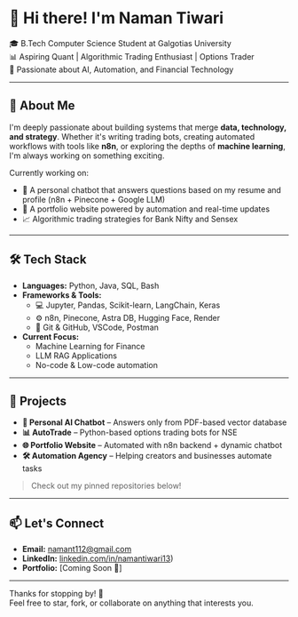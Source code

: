 # 👋 Hi there! I'm Naman Tiwari

🎓 B.Tech Computer Science Student at Galgotias University  
📊 Aspiring Quant | Algorithmic Trading Enthusiast | Options Trader  
🤖 Passionate about AI, Automation, and Financial Technology  

---

## 🚀 About Me

I'm deeply passionate about building systems that merge **data, technology, and strategy**. Whether it's writing trading bots, creating automated workflows with tools like **n8n**, or exploring the depths of **machine learning**, I'm always working on something exciting.

Currently working on:
- 🧠 A personal chatbot that answers questions based on my resume and profile (n8n + Pinecone + Google LLM)
- 💼 A portfolio website powered by automation and real-time updates
- 📈 Algorithmic trading strategies for Bank Nifty and Sensex

---

## 🛠️ Tech Stack

- **Languages:** Python, Java, SQL, Bash  
- **Frameworks & Tools:**  
  - 💻 Jupyter, Pandas, Scikit-learn, LangChain, Keras  
  - ⚙️ n8n, Pinecone, Astra DB, Hugging Face, Render  
  - 📁 Git & GitHub, VSCode, Postman  
- **Current Focus:**  
  - Machine Learning for Finance  
  - LLM RAG Applications  
  - No-code & Low-code automation  

---

## 📌 Projects

- **🧠 Personal AI Chatbot** – Answers only from PDF-based vector database  
- **📊 AutoTrade** – Python-based options trading bots for NSE  
- **🌐 Portfolio Website** – Automated with n8n backend + dynamic chatbot  
- **🛠️ Automation Agency** – Helping creators and businesses automate tasks  

> Check out my pinned repositories below!

---

## 📫 Let's Connect

- **Email:** namant112@gmail.com 
- **LinkedIn:** [linkedin.com/in/namantiwari13](https://linkedin.com/in/namantiwari13))  
- **Portfolio:** [Coming Soon 🚧]  

---

Thanks for stopping by! 🙌  
Feel free to star, fork, or collaborate on anything that interests you.

